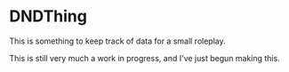 # DNDThing
This is something to keep track of data for a small roleplay.

This is still very much a work in progress, and I've just begun making this.
